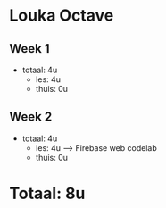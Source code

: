 # Louka Octave
## Week 1
  * totaal: 4u
    * les: 4u
    * thuis: 0u
    
## Week 2
  * totaal: 4u
    * les: 4u --> Firebase web codelab
    * thuis: 0u

# Totaal: 8u


